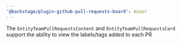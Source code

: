 ```yaml
---
'@backstage/plugin-github-pull-requests-board': minor
---
```


The `EntityTeamPullRequestsContent` and `EntityTeamPullRequestsCard` support the ability to view the labels/tags added to each PR
